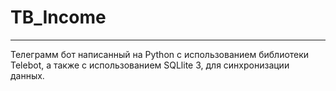 # TB_Income
__________________________________________________________________
Телеграмм бот написанный на Python с использованием библиотеки Telebot, а также с использованием SQLlite 3, для синхронизации данных.




